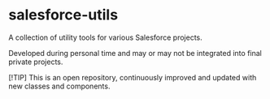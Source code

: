 # salesforce-utils
A collection of utility tools for various Salesforce projects.

Developed during personal time and may or may not be integrated into final private projects.

[!TIP] This is an open repository, continuously improved and updated with new classes and components.
